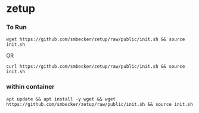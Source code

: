# zetup

### To Run

`wget https://github.com/smbecker/zetup/raw/public/init.sh && source init.sh`

OR

`curl https://github.com/smbecker/zetup/raw/public/init.sh && source init.sh`

### within container

`apt update && apt install -y wget && wget https://github.com/smbecker/zetup/raw/public/init.sh && source init.sh`

